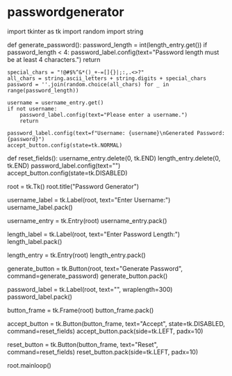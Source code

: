 # passwordgenerator
import tkinter as tk
import random
import string

def generate_password():
    password_length = int(length_entry.get())
    if password_length < 4:
        password_label.config(text="Password length must be at least 4 characters.")
        return

    special_chars = "!@#$%^&*()_+-=[]{}|;:,.<>?"
    all_chars = string.ascii_letters + string.digits + special_chars
    password = ''.join(random.choice(all_chars) for _ in range(password_length))
    
    username = username_entry.get()
    if not username:
        password_label.config(text="Please enter a username.")
        return
    
    password_label.config(text=f"Username: {username}\nGenerated Password: {password}")
    accept_button.config(state=tk.NORMAL)

def reset_fields():
    username_entry.delete(0, tk.END)
    length_entry.delete(0, tk.END)
    password_label.config(text="")
    accept_button.config(state=tk.DISABLED)

root = tk.Tk()
root.title("Password Generator")

username_label = tk.Label(root, text="Enter Username:")
username_label.pack()

username_entry = tk.Entry(root)
username_entry.pack()

length_label = tk.Label(root, text="Enter Password Length:")
length_label.pack()

length_entry = tk.Entry(root)
length_entry.pack()

generate_button = tk.Button(root, text="Generate Password", command=generate_password)
generate_button.pack()

password_label = tk.Label(root, text="", wraplength=300)
password_label.pack()

button_frame = tk.Frame(root)
button_frame.pack()

accept_button = tk.Button(button_frame, text="Accept", state=tk.DISABLED, command=reset_fields)
accept_button.pack(side=tk.LEFT, padx=10)

reset_button = tk.Button(button_frame, text="Reset", command=reset_fields)
reset_button.pack(side=tk.LEFT, padx=10)

root.mainloop()
